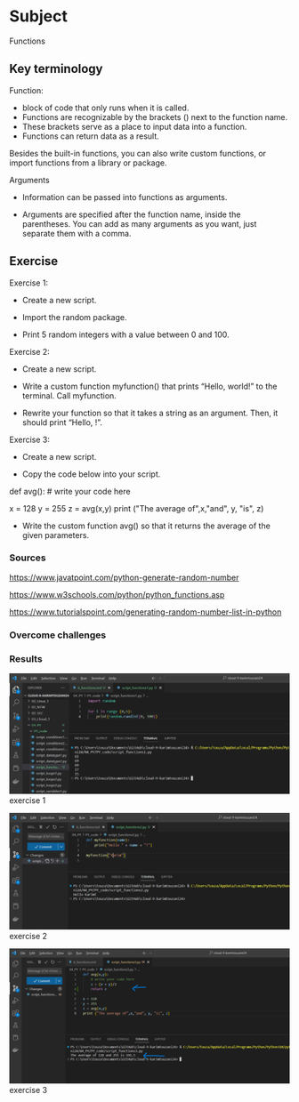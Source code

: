 # Subject
Functions

## Key terminology
Function:  
- block of code that only runs when it is called.  
- Functions are recognizable by the brackets () next to the function name.  
- These brackets serve as a place to input data into a function.  
- Functions can return data as a result.  

Besides the built-in functions, you can also write custom functions, or import functions from a library or package.  

Arguments
- Information can be passed into functions as arguments.  

- Arguments are specified after the function name, inside the parentheses. You can add as many arguments as you want, just separate them with a comma.


## Exercise  
Exercise 1:  

- Create a new script.  

- Import the random package.  

- Print 5 random integers with a value between 0 and 100.  

Exercise 2:  

- Create a new script.  

- Write a custom function myfunction() that prints “Hello, world!” to the terminal. Call myfunction.  

- Rewrite your function so that it takes a string as an argument. Then, it should print “Hello, <string>!”.  

Exercise 3:  

- Create a new script.  

- Copy the code below into your script.  

def avg():
    # write your code here
 
x = 128
y = 255
z = avg(x,y)
print ("The average of",x,"and", y, "is", z)  

- Write the custom function avg() so that it returns the average of the given parameters.



### Sources
https://www.javatpoint.com/python-generate-random-number  

https://www.w3schools.com/python/python_functions.asp  

https://www.tutorialspoint.com/generating-random-number-list-in-python

### Overcome challenges


### Results  
![exercise 1](https://github.com/Techgrounds-Cloud-9/cloud-9-karimtouzani24/blob/be6cdc2c87fc4128fd80f44471b789c66aeb4048/00_includes/PY/result_functions1.png)  
exercise 1

![exercise 2](https://github.com/Techgrounds-Cloud-9/cloud-9-karimtouzani24/blob/be6cdc2c87fc4128fd80f44471b789c66aeb4048/00_includes/PY/result_functions2.png)  
exercise 2  

![exercise 3](https://github.com/Techgrounds-Cloud-9/cloud-9-karimtouzani24/blob/ed8c92718a2c5e48d08ee757467df0f4cd6397fb/00_includes/PY/result_functions3.png)  
exercise 3